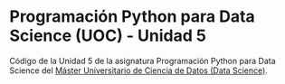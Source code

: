 # Programación Python para Data Science (UOC) - Unidad 5

Código de la Unidad 5 de la asignatura Programación Python para Data Science del [Máster Universitario de Ciencia de Datos (Data Science)](http://estudios.uoc.edu/es/masters-universitarios/data-science/presentacion).

